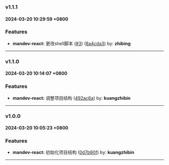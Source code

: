 ### v1.1.1
#### 2024-03-20 10:29:59 +0800



### Features

* **mandev-react:** 更改shell脚本  ([#3](https://github.com/sky5454/mandev-react/issues/3)) ([8a4cda3](https://github.com/sky5454/mandev-react/commit/8a4cda3)) by: **zhibing**

---

### v1.1.0
#### 2024-03-20 10:14:07 +0800



### Features

* **mandev-react:** 调整项目结构  ([492ac6a](https://github.com/sky5454/mandev-react/commit/492ac6a)) by: **kuangzhibin**

---

### v1.0.0
#### 2024-03-20 10:05:23 +0800



### Features

* **mandev-react:** 初始化项目结构  ([0d7b90f](https://github.com/sky5454/mandev-react/commit/0d7b90f)) by: **kuangzhibin**

---
